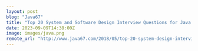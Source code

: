 ```yaml
---
layout: post
blog: "Java67"
title: "Top 20 System and Software Design Interview Questions for Java Programmers (2023)"
date: 2023-09-09T14:38:00Z
image: images/java.png
remote_url: "http://www.java67.com/2018/05/top-20-system-design-interview-questions-answers-programming.html"
---
```

